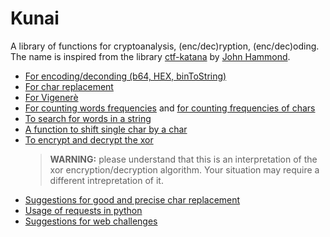 # Kunai
 A library of functions for cryptoanalysis, (enc/dec)ryption, (enc/dec)oding. The name is inspired from the library [ctf-katana](https://github.com/JohnHammond/ctf-katana) by [John Hammond](https://github.com/JohnHammond).

- [For encoding/deconding (b64, HEX, binToString)](./encode_decode.py)
- [For char replacement](./char_replacer.py)
- [For Vigenerè](./ciphers.py)
- [For counting words frequencies](./count_words.py) and [for counting frequencies of chars](./frequency_counter.py)
- [To search for words in a string](./search_words.py)
- [A function to shift single char by a char](./shifting_by_key.py)
- [To encrypt and decrypt the xor](./xor_enc_dec.py)
    > **WARNING:** please understand that this is an interpretation of the xor encryption/decryption algorithm. Your situation may require a different intrepretation of it.
- [Suggestions for good and precise char replacement](./suggestions.md)
- [Usage of requests in python](./request.py)
- [Suggestions for web challenges](./suggestions_web.py)